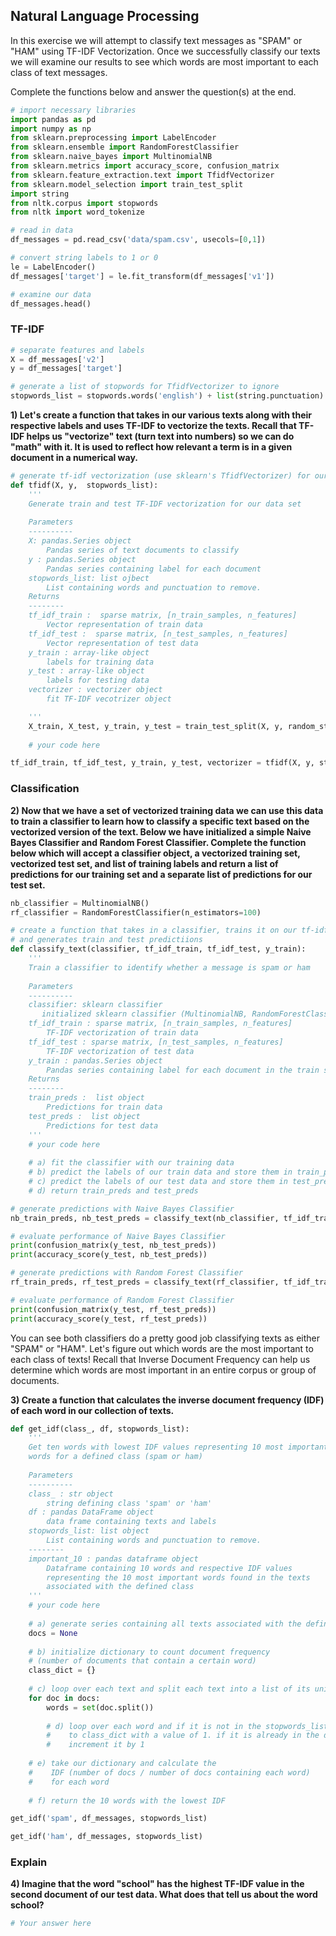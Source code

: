 ## Natural Language Processing

In this exercise we will attempt to classify text messages as "SPAM" or "HAM" using TF-IDF Vectorization. Once we successfully classify our texts we will examine our results to see which words are most important to each class of text messages. 

Complete the functions below and answer the question(s) at the end. 


```python
# import necessary libraries 
import pandas as pd
import numpy as np
from sklearn.preprocessing import LabelEncoder
from sklearn.ensemble import RandomForestClassifier
from sklearn.naive_bayes import MultinomialNB
from sklearn.metrics import accuracy_score, confusion_matrix
from sklearn.feature_extraction.text import TfidfVectorizer
from sklearn.model_selection import train_test_split
import string
from nltk.corpus import stopwords
from nltk import word_tokenize
```


```python
# read in data
df_messages = pd.read_csv('data/spam.csv', usecols=[0,1])

# convert string labels to 1 or 0 
le = LabelEncoder()
df_messages['target'] = le.fit_transform(df_messages['v1'])

# examine our data
df_messages.head()
```

### TF-IDF


```python
# separate features and labels 
X = df_messages['v2']
y = df_messages['target']

# generate a list of stopwords for TfidfVectorizer to ignore
stopwords_list = stopwords.words('english') + list(string.punctuation)
```

<b>1) Let's create a function that takes in our various texts along with their respective labels and uses TF-IDF to vectorize the texts.  Recall that TF-IDF helps us "vectorize" text (turn text into numbers) so we can do "math" with it.  It is used to reflect how relevant a term is in a given document in a numerical way. </b>


```python
# generate tf-idf vectorization (use sklearn's TfidfVectorizer) for our data
def tfidf(X, y,  stopwords_list): 
    '''
    Generate train and test TF-IDF vectorization for our data set
    
    Parameters
    ----------
    X: pandas.Series object
        Pandas series of text documents to classify 
    y : pandas.Series object
        Pandas series containing label for each document
    stopwords_list: list ojbect
        List containing words and punctuation to remove. 
    Returns
    --------
    tf_idf_train :  sparse matrix, [n_train_samples, n_features]
        Vector representation of train data
    tf_idf_test :  sparse matrix, [n_test_samples, n_features]
        Vector representation of test data
    y_train : array-like object
        labels for training data
    y_test : array-like object
        labels for testing data
    vectorizer : vectorizer object
        fit TF-IDF vecotrizer object

    '''
    X_train, X_test, y_train, y_test = train_test_split(X, y, random_state=42)
    
    # your code here
```


```python
tf_idf_train, tf_idf_test, y_train, y_test, vectorizer = tfidf(X, y, stopwords_list)
```

### Classification

<b>2) Now that we have a set of vectorized training data we can use this data to train a classifier to learn how to classify a specific text based on the vectorized version of the text. Below we have initialized a simple Naive Bayes Classifier and Random Forest Classifier. Complete the function below which will accept a classifier object, a vectorized training set, vectorized test set, and list of training labels and return a list of predictions for our training set and a separate list of predictions for our test set.</b> 


```python
nb_classifier = MultinomialNB()
rf_classifier = RandomForestClassifier(n_estimators=100)
```


```python
# create a function that takes in a classifier, trains it on our tf-idf vectors,
# and generates train and test predictiions
def classify_text(classifier, tf_idf_train, tf_idf_test, y_train):
    '''
    Train a classifier to identify whether a message is spam or ham
    
    Parameters
    ----------
    classifier: sklearn classifier
       initialized sklearn classifier (MultinomialNB, RandomForestClassifier, etc.)
    tf_idf_train : sparse matrix, [n_train_samples, n_features]
        TF-IDF vectorization of train data
    tf_idf_test : sparse matrix, [n_test_samples, n_features]
        TF-IDF vectorization of test data
    y_train : pandas.Series object
        Pandas series containing label for each document in the train set
    Returns
    --------
    train_preds :  list object
        Predictions for train data
    test_preds :  list object
        Predictions for test data
    '''
    # your code here
    
    # a) fit the classifier with our training data
    # b) predict the labels of our train data and store them in train_preds
    # c) predict the labels of our test data and store them in test_preds
    # d) return train_preds and test_preds
```


```python
# generate predictions with Naive Bayes Classifier
nb_train_preds, nb_test_preds = classify_text(nb_classifier, tf_idf_train, tf_idf_test, y_train)

# evaluate performance of Naive Bayes Classifier
print(confusion_matrix(y_test, nb_test_preds))
print(accuracy_score(y_test, nb_test_preds))
```


```python
# generate predictions with Random Forest Classifier
rf_train_preds, rf_test_preds = classify_text(rf_classifier, tf_idf_train, tf_idf_test, y_train)

# evaluate performance of Random Forest Classifier
print(confusion_matrix(y_test, rf_test_preds))
print(accuracy_score(y_test, rf_test_preds))
```

You can see both classifiers do a pretty good job classifying texts as either "SPAM" or "HAM". Let's figure out which words are the most important to each class of texts! Recall that Inverse Document Frequency can help us determine which words are most important in an entire corpus or group of documents. 

<b>3) Create a function that calculates the inverse document frequency (IDF) of each word in our collection of texts.</b>


```python
def get_idf(class_, df, stopwords_list):
    '''
    Get ten words with lowest IDF values representing 10 most important
    words for a defined class (spam or ham)
    
    Parameters
    ----------
    class_ : str object
        string defining class 'spam' or 'ham'
    df : pandas DataFrame object
        data frame containing texts and labels
    stopwords_list: list object
        List containing words and punctuation to remove. 
    --------
    important_10 : pandas dataframe object
        Dataframe containing 10 words and respective IDF values
        representing the 10 most important words found in the texts
        associated with the defined class
    '''
    # your code here
    
    # a) generate series containing all texts associated with the defined class
    docs = None
    
    # b) initialize dictionary to count document frequency 
    # (number of documents that contain a certain word)
    class_dict = {}
    
    # c) loop over each text and split each text into a list of its unique words 
    for doc in docs:
        words = set(doc.split())
        
        # d) loop over each word and if it is not in the stopwords_list add the word 
        #    to class_dict with a value of 1. if it is already in the dictionary
        #    increment it by 1
        
    # e) take our dictionary and calculate the 
    #    IDF (number of docs / number of docs containing each word) 
    #    for each word
    
    # f) return the 10 words with the lowest IDF 

```


```python
get_idf('spam', df_messages, stopwords_list)
```


```python
get_idf('ham', df_messages, stopwords_list)
```

### Explain
<b> 4) Imagine that the word "school" has the highest TF-IDF value in the second document of our test data. What does that tell us about the word school? </b>


```python
# Your answer here
```
